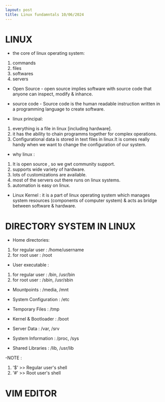 ```yaml
---
layout: post
title: Linux fundamntals 10/06/2024
---
```


# LINUX 
- the core of linux operating system:
 1. commands
 2. files
 3. softwares
 4. servers

- Open Source - open source implies software with source code that anyone can inspect, modify & inhance.

- source code - Source code is the human readable instruction written in a programming language to create software.

- linux principal: 
1. everything is a file in linux [including hardware].
2. it has the ability to chain programms together for complex operations.
3. Configurational data is stored in text files in linux.It is comes really handy when we want to change the configuration of our system.

- why linux : 
1. It is open source , so we gwt community support.
2. supports wide variety of hardware.
3. lots of customizations are available.
4. most of the servers out there runs on linux systems.
5. automation is easy on linux.

- Linux Kernel : it is a part of linux operating system which manages system resources (components of computer system) & acts as bridge between software & hardware.

# DIRECTORY SYSTEM IN LINUX 

- Home directories:
1. for regular user : /home/username
2. for root user : /root

- User executable :
1. for regular user : /bin, /usr/bin
2. for root user : /sbin, /usr/sbin

- Mountpoints : /media, /mnt

- System Configuration : /etc

- Temporary Files : /tmp

- Kernel & Bootloader : /boot

- Server Data : /var, /srv

- System Information : /proc, /sys

- Shared Libraries : /lib, /usr/lib

-NOTE : 
1. '$' >> Regular user's shell
2. '#' >> Root user's  shell


# VIM EDITOR




